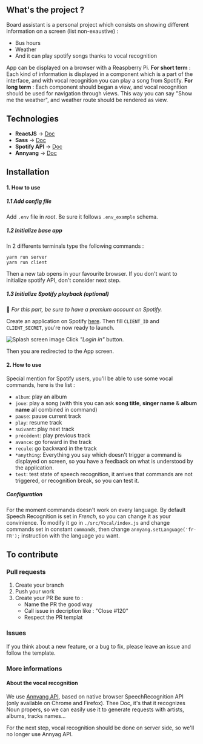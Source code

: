 ## What's the project ?
Board assistant is a personal project which consists on showing different information on a screen (list non-exaustive) :
- Bus hours
- Weather
- And it can play spotify songs thanks to vocal recognition

App can be displayed on a browser with a Reaspberry Pi.
**For short term** : Each kind of information is displayed in a component which is a part of the interface, and with vocal recognition you can play a song from Spotify.
**For long term** : Each component should began a view, and vocal recognition should be used for navigation through views. This way you can say "Show me the weather", and weather route should be rendered as view.


## Technologies
- **ReactJS** → [Doc](https://reactjs.org/docs/getting-started.html)
- **Sass** → [Doc](http://sass-lang.com/documentation/file.SASS_REFERENCE.html)
- **Spotify API** → [Doc](https://developer.spotify.com/documentation/web-api/)
- **Annyang** → [Doc](https://www.talater.com/annyang/)


## Installation

#### 1. How to use


##### 1.1 Add config file
Add `.env` file in *root*. Be sure it follows `.env_example` schema.


##### 1.2 Initialize base app
In 2 differents terminals type the following commands :
```
yarn run server
yarn run client
```
Then a new tab opens in your favourite browser. If you don't want to initialize spotify API, don't consider next step.


##### 1.3 Initialize Spotify playback *(optional)*
🚨 *For this part, be sure to have a premium account on Spotify.*

Create an application on Spotify [here](https://developer.spotify.com/dashboard/applications).
Then fill `CLIENT_ID` and `CLIENT_SECRET`, you're now ready to launch.

![Splash screen image]("https://github.com/Antoninbln/board-assistant/tree/master/.github/img/login-with-spotify.PNG")
Click *"Login in"* button.

Then you are redirected to the App screen.


#### 2. How to use
Special mention for Spotify users, you'll be able to use some vocal commands, here is the list : 
- `album`: play an album
- `joue`: play a song (with this you can ask **song title**, **singer name** & **album name** all combined in command)
- `pause`: pause current track
- `play`: resume track
- `suivant`: play next track
- `précédent`: play previous track
- `avance`: go forward in the track
- `recule`: go backward in the track
- `*anything`: Everything you say which doesn't trigger a command is displayed on screen, so you have a feedback on what is understood by the application.
- `test`: test state of speech recognition, it arrives that commands are not triggered, or recognition break, so you can test it. 

##### Configuration
For the moment commands doesn't work on every language. By default Speech Recognition is set in *French*, so you can change it as your convinience. To modify it go in `./src/Vocal/index.js` and change commands set in constant `commands`, then change `annyang.setLanguage('fr-FR');` instruction with the language you want. 


## To contribute

### Pull requests
1. Create your branch
2. Push your work
3. Create your PR
  Be sure to :
    - Name the PR the good way
    - Call issue in decription like : "Close #120"
    - Respect the PR templat


### Issues
If you think about a new feature, or a bug to fix, please leave an issue and follow the template. 


### More informations

#### About the vocal recognition
We use [Annyang API](), based on native browser SpeechRecognition API (only available on Chrome and Firefox).
Thee Doc, it's that it recognizes Noun propers, so we can easily use it to generate requests with artists, albums, tracks names...

For the next step, vocal recognition should be done on server side, so we'll no longer use Annyag API.
